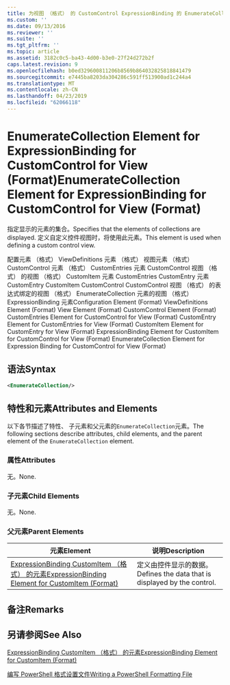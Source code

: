 ```yaml
---
title: 为视图 （格式） 的 CustomControl ExpressionBinding 的 EnumerateCollection 元素 |Microsoft Docs
ms.custom: ''
ms.date: 09/13/2016
ms.reviewer: ''
ms.suite: ''
ms.tgt_pltfrm: ''
ms.topic: article
ms.assetid: 3182c0c5-ba43-4d00-b3e0-27f24d272b2f
caps.latest.revision: 9
ms.openlocfilehash: b0ed329600811206b8569b864032825818841479
ms.sourcegitcommit: e7445ba8203da304286c591ff513900ad1c244a4
ms.translationtype: MT
ms.contentlocale: zh-CN
ms.lasthandoff: 04/23/2019
ms.locfileid: "62066118"
---
```

# <a name="enumeratecollection-element-for-expressionbinding-for-customcontrol-for-view-format"></a><span data-ttu-id="f71b7-102">EnumerateCollection Element for ExpressionBinding for CustomControl for View (Format)</span><span class="sxs-lookup"><span data-stu-id="f71b7-102">EnumerateCollection Element for ExpressionBinding for CustomControl for View (Format)</span></span>

<span data-ttu-id="f71b7-103">指定显示的元素的集合。</span><span class="sxs-lookup"><span data-stu-id="f71b7-103">Specifies that the elements of collections are displayed.</span></span> <span data-ttu-id="f71b7-104">定义自定义控件视图时，将使用此元素。</span><span class="sxs-lookup"><span data-stu-id="f71b7-104">This element is used when defining a custom control view.</span></span>

<span data-ttu-id="f71b7-105">配置元素 （格式） ViewDefinitions 元素 （格式） 视图元素 （格式） CustomControl 元素 （格式） CustomEntries 元素 CustomControl 视图 （格式） 的视图 （格式） CustomItem 元素 CustomEntries CustomEntry 元素CustomEntry CustomItem CustomControl CustomControl 视图 （格式） 的表达式绑定的视图 （格式） EnumerateCollection 元素的视图 （格式） ExpressionBinding 元素</span><span class="sxs-lookup"><span data-stu-id="f71b7-105">Configuration Element (Format) ViewDefinitions Element (Format) View Element (Format) CustomControl Element (Format) CustomEntries Element for CustomControl for View (Format) CustomEntry Element for CustomEntries for View (Format) CustomItem Element for CustomEntry for View (Format) ExpressionBinding Element for CustomItem for CustomControl for View (Format) EnumerateCollection Element for Expression Binding for CustomControl for View (Format)</span></span>

## <a name="syntax"></a><span data-ttu-id="f71b7-106">语法</span><span class="sxs-lookup"><span data-stu-id="f71b7-106">Syntax</span></span>

```xml
<EnumerateCollection/>
```

## <a name="attributes-and-elements"></a><span data-ttu-id="f71b7-107">特性和元素</span><span class="sxs-lookup"><span data-stu-id="f71b7-107">Attributes and Elements</span></span>

<span data-ttu-id="f71b7-108">以下各节描述了特性、 子元素和父元素的`EnumerateCollection`元素。</span><span class="sxs-lookup"><span data-stu-id="f71b7-108">The following sections describe attributes, child elements, and the parent element of the `EnumerateCollection` element.</span></span>

### <a name="attributes"></a><span data-ttu-id="f71b7-109">属性</span><span class="sxs-lookup"><span data-stu-id="f71b7-109">Attributes</span></span>

<span data-ttu-id="f71b7-110">无。</span><span class="sxs-lookup"><span data-stu-id="f71b7-110">None.</span></span>

### <a name="child-elements"></a><span data-ttu-id="f71b7-111">子元素</span><span class="sxs-lookup"><span data-stu-id="f71b7-111">Child Elements</span></span>

<span data-ttu-id="f71b7-112">无。</span><span class="sxs-lookup"><span data-stu-id="f71b7-112">None.</span></span>

### <a name="parent-elements"></a><span data-ttu-id="f71b7-113">父元素</span><span class="sxs-lookup"><span data-stu-id="f71b7-113">Parent Elements</span></span>

|<span data-ttu-id="f71b7-114">元素</span><span class="sxs-lookup"><span data-stu-id="f71b7-114">Element</span></span>|<span data-ttu-id="f71b7-115">说明</span><span class="sxs-lookup"><span data-stu-id="f71b7-115">Description</span></span>|
|-------------|-----------------|
|[<span data-ttu-id="f71b7-116">ExpressionBinding CustomItem （格式） 的元素</span><span class="sxs-lookup"><span data-stu-id="f71b7-116">ExpressionBinding Element for CustomItem (Format)</span></span>](./expressionbinding-element-for-customitem-for-controls-for-configuration-format.md)|<span data-ttu-id="f71b7-117">定义由控件显示的数据。</span><span class="sxs-lookup"><span data-stu-id="f71b7-117">Defines the data that is displayed by the control.</span></span>|

## <a name="remarks"></a><span data-ttu-id="f71b7-118">备注</span><span class="sxs-lookup"><span data-stu-id="f71b7-118">Remarks</span></span>

## <a name="see-also"></a><span data-ttu-id="f71b7-119">另请参阅</span><span class="sxs-lookup"><span data-stu-id="f71b7-119">See Also</span></span>

[<span data-ttu-id="f71b7-120">ExpressionBinding CustomItem （格式） 的元素</span><span class="sxs-lookup"><span data-stu-id="f71b7-120">ExpressionBinding Element for CustomItem (Format)</span></span>](./expressionbinding-element-for-customitem-for-controls-for-configuration-format.md)

[<span data-ttu-id="f71b7-121">编写 PowerShell 格式设置文件</span><span class="sxs-lookup"><span data-stu-id="f71b7-121">Writing a PowerShell Formatting File</span></span>](./writing-a-powershell-formatting-file.md)
